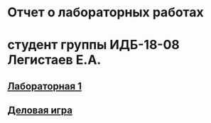 # Отчет о лабораторных работах
# студент группы ИДБ-18-08 Легистаев Е.А.

## [Лабораторная 1](https://github.com/LegistaevE/Egor-Legistaev/wiki/%D0%9B%D0%B0%D0%B1%D0%BE%D1%80%D0%B0%D1%82%D0%BE%D1%80%D0%BD%D1%8B%D0%B5-%D1%80%D0%B0%D0%B1%D0%BE%D1%82%D1%8B)
## [Деловая игра]()
